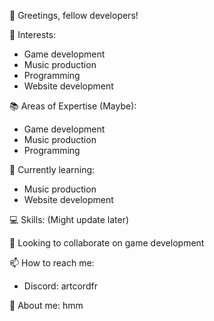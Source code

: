 👋 Greetings, fellow developers! 

👀 Interests:             
- Game development         
- Music production         
- Programming              
- Website development      

📚 Areas of Expertise (Maybe):    
- Game development         
- Music production         
- Programming                    

🌱 Currently learning:   
- Music production         
- Website development      

💻 Skills:
(Might update later)

💞️ Looking to collaborate on game development

📫 How to reach me:       
- Discord: artcordfr  

🧠 About me:
hmm

<!---
programmerarthur/programmerarthur is a ✨ special ✨ repository because its `README.md` (this file) appears on your GitHub profile.
You can click the Preview link to take a look at your changes.
--->
